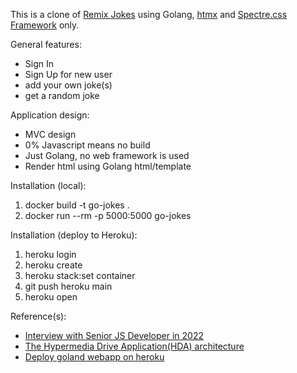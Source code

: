 This is a clone of [Remix Jokes](https://remix-jokes.lol/jokes) using Golang, [htmx](https://htmx.org) and [Spectre.css Framework](https://picturepan2.github.io/spectre/) only.

General features:

- Sign In 
- Sign Up for new user
- add your own joke(s)
- get a random joke

Application design:

- MVC design
- 0% Javascript means no build
- Just Golang, no web framework is used
- Render html using Golang html/template

Installation (local):

1. docker build -t go-jokes .
2. docker run --rm -p 5000:5000 go-jokes

Installation (deploy to Heroku):

1. heroku login 
2. heroku create
3. heroku stack:set container
4. git push heroku main
5. heroku open

Reference(s):

- [Interview with Senior JS Developer in 2022](https://www.youtube.com/watch?v=Uo3cL4nrGOk&t=169s)
- [The Hypermedia Drive Application(HDA) architecture](https://htmx.org/essays/hypermedia-driven-applications/)
- [Deploy goland webapp on heroku](https://dzone.com/articles/deploying-a-simple-golang-webapp-on-heroku)
